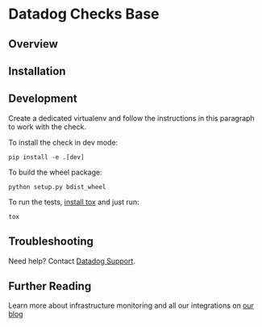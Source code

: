# Datadog Checks Base

## Overview


## Installation


## Development

Create a dedicated virtualenv and follow the instructions in this paragraph
to work with the check.

To install the check in dev mode:
```
pip install -e .[dev]
```

To build the wheel package:
```
python setup.py bdist_wheel
```

To run the tests, [install tox][1] and just run:
```
tox
```

## Troubleshooting
Need help? Contact [Datadog Support][2].

## Further Reading
Learn more about infrastructure monitoring and all our integrations on [our blog][3]


[1]: https://tox.readthedocs.io/en/latest/install.html
[2]: https://docs.datadoghq.com/help/
[3]: https://www.datadoghq.com/blog/
